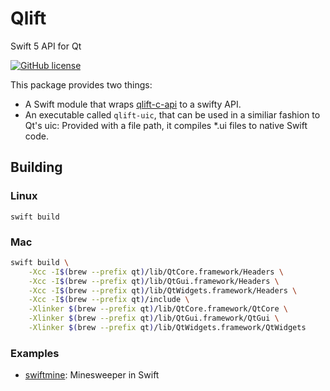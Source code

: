 # Qlift
Swift 5 API for Qt

[![GitHub license](https://img.shields.io/badge/license-MIT-blue.svg)](https://raw.githubusercontent.com/Longhanks/qlift-swift-example/master/LICENSE)

This package provides two things:

 - A Swift module that wraps [qlift-c-api](https://github.com/Longhanks/qlift-c-api/) to a swifty API.
 - An executable called `qlift-uic`, that can be used in a similiar fashion to Qt's uic: Provided with a file path, it compiles *.ui files to native Swift code.

## Building

### Linux

`swift build`

### Mac

```sh
swift build \
    -Xcc -I$(brew --prefix qt)/lib/QtCore.framework/Headers \
    -Xcc -I$(brew --prefix qt)/lib/QtGui.framework/Headers \
    -Xcc -I$(brew --prefix qt)/lib/QtWidgets.framework/Headers \
    -Xcc -I$(brew --prefix qt)/include \
    -Xlinker $(brew --prefix qt)/lib/QtCore.framework/QtCore \
    -Xlinker $(brew --prefix qt)/lib/QtGui.framework/QtGui \
    -Xlinker $(brew --prefix qt)/lib/QtWidgets.framework/QtWidgets
```

### Examples

 - [swiftmine](https://github.com/Longhanks/swiftmine "swiftmine"): Minesweeper in Swift
